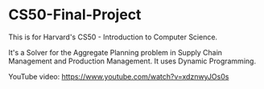 # CS50-Final-Project
This is for Harvard's CS50 - Introduction to Computer Science.

It's a Solver for the Aggregate Planning problem in Supply Chain Management and Production Management. It uses Dynamic Programming.

YouTube video: https://www.youtube.com/watch?v=xdznwyJOs0s
